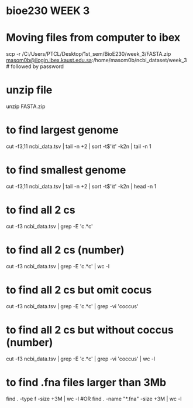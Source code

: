 # bioe230 WEEK 3

# Moving files from computer to ibex
scp -r /C:/Users/PTCL/Desktop/1st_sem/BioE230/week_3/FASTA.zip masom0b@ilogin.ibex.kaust.edu.sa:/home/masom0b/ncbi_dataset/week_3       # followed by password

# unzip file
unzip FASTA.zip

# to find largest genome 
cut -f3,11 ncbi_data.tsv | tail -n +2 | sort -t$'\t' -k2n | tail -n 1

# to find smallest genome 
cut -f3,11 ncbi_data.tsv | tail -n +2 | sort -t$'\t' -k2n | head -n 1

# to find all 2 cs 
cut -f3 ncbi_data.tsv | grep -E 'c.*c'

# to find all 2 cs (number)
cut -f3 ncbi_data.tsv | grep -E 'c.*c' | wc -l

# to find all 2 cs but omit cocus 
cut -f3 ncbi_data.tsv | grep -E 'c.*c' | grep -vi 'coccus'

# to find all 2 cs but without coccus (number)
cut -f3 ncbi_data.tsv | grep -E 'c.*c' | grep -vi 'coccus' | wc -l

# to find .fna files larger than 3Mb
find . -type f -size +3M | wc -l 
#OR 
find . -name "*.fna" -size +3M | wc -l
